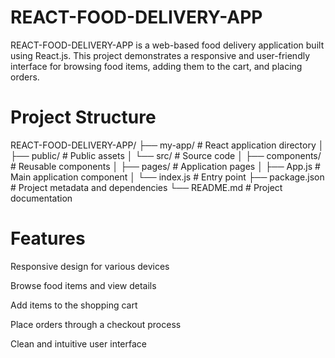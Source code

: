 # REACT-FOOD-DELIVERY-APP
REACT-FOOD-DELIVERY-APP is a web-based food delivery application built using React.js. This project demonstrates a responsive and user-friendly interface for browsing food items, adding them to the cart, and placing orders.

# Project Structure

REACT-FOOD-DELIVERY-APP/
├── my-app/              # React application directory
│   ├── public/          # Public assets
│   └── src/             # Source code
│       ├── components/  # Reusable components
│       ├── pages/       # Application pages
│       ├── App.js       # Main application component
│       └── index.js     # Entry point
├── package.json         # Project metadata and dependencies
└── README.md            # Project documentation
# Features
Responsive design for various devices

Browse food items and view details

Add items to the shopping cart

Place orders through a checkout process

Clean and intuitive user interface

